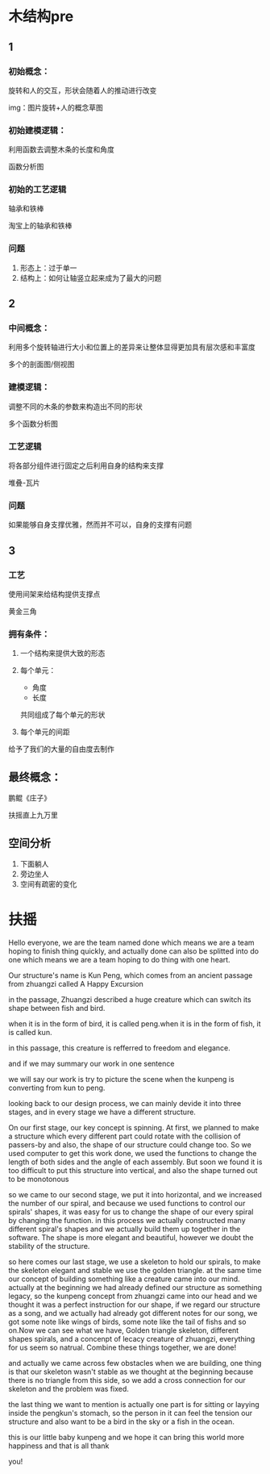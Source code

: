 # 木结构pre

## 1

### 初始概念：

旋转和人的交互，形状会随着人的推动进行改变

img：图片旋转+人的概念草图

### 初始建模逻辑：

利用函数去调整木条的长度和角度

函数分析图

### 初始的工艺逻辑

轴承和铁棒

淘宝上的轴承和铁棒

### 问题

1. 形态上：过于单一
2. 结构上：如何让轴竖立起来成为了最大的问题



## 2

### 中间概念：

利用多个旋转轴进行大小和位置上的差异来让整体显得更加具有层次感和丰富度

多个的剖面图/侧视图

### 建模逻辑：

调整不同的木条的参数来构造出不同的形状

多个函数分析图

### 工艺逻辑

将各部分组件进行固定之后利用自身的结构来支撑

堆叠-瓦片

### 问题

如果能够自身支撑优雅，然而并不可以，自身的支撑有问题

## 3

### 工艺

使用间架来给结构提供支撑点

黄金三角

### 拥有条件：

1. 一个结构来提供大致的形态

2. 每个单元：

   * 角度
   * 长度

   共同组成了每个单元的形状

3. 每个单元的间距

给予了我们的大量的自由度去制作



## 最终概念：

鹏鲲《庄子》

扶摇直上九万里

## 空间分析

1. 下面躺人
2. 旁边坐人
3. 空间有疏密的变化



# 扶摇





Hello everyone, we are the team named done which means we are a team hoping to finish thing quickly, and actually done can also be splitted into do one which means we are a team hoping to do thing with one heart.

Our structure's name is Kun Peng,  which comes from an ancient passage from zhuangzi called A Happy Excursion

in the passage, Zhuangzi described a huge creature which can switch its shape between fish and bird.

when it is in the form of bird, it is called peng.when it is in the form of fish, it is called kun.

 in this passage, this creature is refferred to freedom and elegance.

and if we may summary our work in one sentence

we will say our work is try to picture the scene when the kunpeng is converting from kun to peng.



looking back to our design process, we can mainly devide it into three stages, and in every stage we have a different structure.

On our first stage, our key concept is spinning. At first, we planned to make a structure which every different part could rotate with the collision of passers-by and also, the shape of our structure could change too. So we used computer to get this work done, we used the functions to change the length of both sides and the angle of each assembly. But soon we found it is too difficult to put this structure into vertical, and also the shape turned out to be monotonous

so we came to our second stage, we put it into horizontal, and we increased the number of our spiral, and because we used functions to control our spirals' shapes, it was easy for us to change the shape of our every spiral by changing the function. in this process we actually constructed many different spiral's shapes and we actually build them up together in the software. The shape is more elegant and beautiful, however we doubt the stability of the structure. 

so here comes our last stage, we use a skeleton to hold our spirals, to make the skeleton elegant and stable we use the golden triangle. at the same time our concept of building something like a creature came into our mind. actually at the beginning we had already defined our structure as something legacy, so the kunpeng concept from zhuangzi came into our head and we thought it was a perfect instruction for our shape, if we regard our structure as a song, and we actually had already got different notes for our song, we got some note like wings of birds, some note like the tail of fishs and so on.Now we can see what we have, Golden triangle skeleton, different shapes spirals, and a concenpt of lecacy creature of zhuangzi, everything for us seem so natrual. Combine these things together, we are done! 

and actually we came across few obstacles when we are building, one thing is that our skeleton wasn't stable as we thought at the beginning because there is no triangle from this side, so we add a cross connection for our skeleton and the problem was fixed.

the last thing we want to mention is actually one part is for sitting or layying inside the pengkun's stomach, so the person in it can feel the tension our structure and also want to be a bird in the sky or a fish in the ocean.





this is our little baby kunpeng and we hope it can bring this world more happiness and that is all thank 

you!







